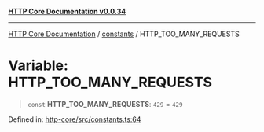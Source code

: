 [**HTTP Core Documentation v0.0.34**](../../README.md)

***

[HTTP Core Documentation](../../modules.md) / [constants](../README.md) / HTTP\_TOO\_MANY\_REQUESTS

# Variable: HTTP\_TOO\_MANY\_REQUESTS

> `const` **HTTP\_TOO\_MANY\_REQUESTS**: `429` = `429`

Defined in: [http-core/src/constants.ts:64](https://github.com/stonemjs/http-core/blob/8d2f265873c2a6f093cdaa7580ed7328bd078613/src/constants.ts#L64)
